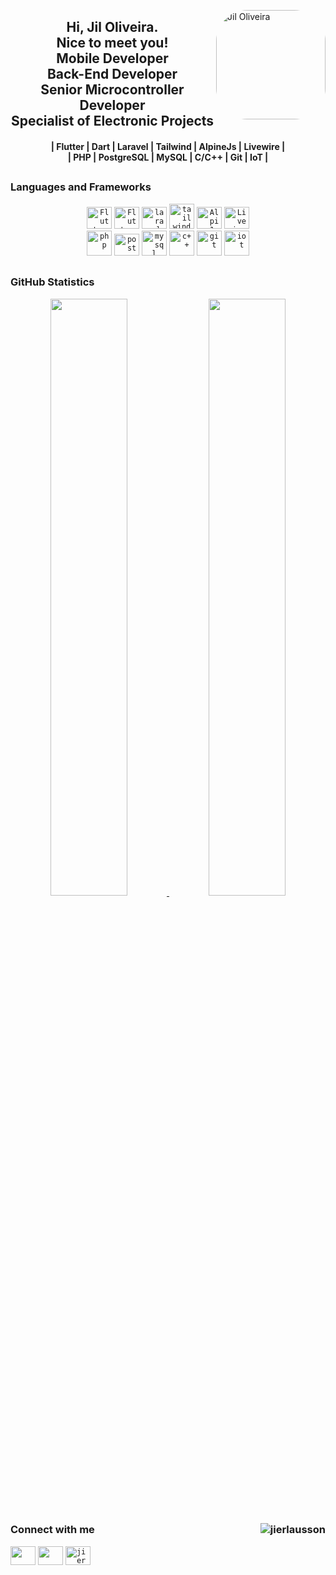 <a href="https://github.com/jierlausson"><img align="right" alt="Jil Oliveira" height="175" style="border-radius:50px;" src="https://oticairis.dlwsolucoes.com.br/img/jil_pic.png"></a>
<h2 align="center" font size="4">Hi, Jil Oliveira.<br>Nice to meet you!<br>Mobile Developer<br>Back-End Developer<br>Senior Microcontroller Developer<br>Specialist of Electronic Projects</h2>
<h4 align="center">| Flutter | Dart | Laravel | Tailwind | AlpineJs | Livewire |<br>| PHP | PostgreSQL | MySQL | C/C++ | Git | IoT |</h4>
  
## <h3 align="left"> Languages and Frameworks</h3>
<p align="center">
  <code><a href="https://flutter.dev/" target="_blank"><img src="https://static-00.iconduck.com/assets.00/flutter-icon-413x512-4picx6vy.png" alt="Flutter" width="40" height="35"/></a></code>
  <code><a href="https://dart.dev/" target="_blank"><img src="https://static-00.iconduck.com/assets.00/dart-icon-511x512-jhyea1ft.png" alt="Flutter" width="40" height="35"/></a></code>
  <code><a href="https://laravel.com/" target="_blank"><img src="https://static-00.iconduck.com/assets.00/laravel-icon-497x512-uwybstke.png" alt="laravel" width="40" height="35"/></a></code>
  <code><a href="https://tailwindcss.com/" target="_blank"><img src="https://www.vectorlogo.zone/logos/tailwindcss/tailwindcss-icon.svg" alt="tailwind" width="40" height="40"/></a></code>
  <code><a href="https://alpinejs.dev/" target="_blank"><img  alt="AlpineJs" src="https://www.markusantonwolf.com/topics/alpine-js/alpinejs-logo.svg" width="40" height="35"></a></code>
  <code><a href="https://livewire.laravel.com/" target="_blank"><img  alt="Livewire" src="https://laravel-livewire.com/img/underwater_jelly.svg" width="40" height="35"></a></code><br>
  <code><a href="https://www.php.net" target="_blank"><img src="https://static-00.iconduck.com/assets.00/file-type-php3-icon-512x244-tvylq4oi.png" alt="php" width="40" height="40"/></a></code>
  <code><a href="https://www.postgresql.org" target="_blank"><img src="https://static-00.iconduck.com/assets.00/postgresql-icon-497x512-wlm3keth.png" alt="postgresql" width="40" height="35"/></a></code>
  <code><a href="https://www.mysql.com/" target="_blank"><img src="https://static-00.iconduck.com/assets.00/mysql-plain-wordmark-icon-512x266-mrkbw7cs.png" alt="mysql" width="40" height="40"/></a></code>
  <code><a href="https://cplusplus.com/" target="_blank"><img src="https://cdn-icons-png.flaticon.com/512/6132/6132222.png" alt="c++" width="40" height="40"/></a></code>
  <code><a href="https://git-scm.com/" target="_blank"><img src="https://static-00.iconduck.com/assets.00/git-icon-512x512-61zfmvxk.png" alt="git" width="40" height="40"/></a></code>
  <code><a href="https://aws.amazon.com/pt/what-is/iot/" target="_blank"><img src="https://static-00.iconduck.com/assets.00/iot-core-icon-505x512-6puc1zkq.png" alt="iot" width="40" height="40"/></a></code>
</p>
  
## <h3 align="left">GitHub Statistics</h3>
<p align="center">
  <a href="https://github.com/jierlausson">
    <img width="49.5%" src="https://github-readme-stats.vercel.app/api?username=jierlausson&show_icons=true&theme=nord&hide_border=true&include_all_commits=true&count_private=true" />
    <img width="49.5%" src="https://github-readme-streak-stats.herokuapp.com/?user=jierlausson&theme=nord&hide_border=true" />
  </a><br>
</p>
  
## <h3 align="left"><span align="left">Connect with me</span> <a href="https://github.com/jierlausson"><img src="https://komarev.com/ghpvc/?username=jierlausson&label=Profile%20views&color=0e75b6&style=flat" alt="jierlausson" align="right"/></a></h3>
<p align="left">
  <code><a href="https://www.linkedin.com/in/jierlausson" target="_blank"><img src="https://raw.githubusercontent.com/rahuldkjain/github-profile-readme-generator/master/src/images/icons/Social/linked-in-alt.svg" height="30" width="40"></a></code>
  <code><a href="https://instagram.com/jierlausson.dev" target="_blank"><img src="https://raw.githubusercontent.com/rahuldkjain/github-profile-readme-generator/master/src/images/icons/Social/instagram.svg" height="30" width="40" /></a></code>
  <code><a href="https://discord.com/channels/@jierlausson#4635" target="_blank"><img src="https://raw.githubusercontent.com/rahuldkjain/github-profile-readme-generator/master/src/images/icons/Social/discord.svg" alt="jierlausson#4635" height="30" width="40" /></a></code>
</p>
